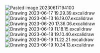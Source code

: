 ![Pasted image 20230617194100](/Notatki/Semestr%202/Matematyka%20dyskretna/%C4%86wiczenia/Kolokwium%203/Pasted%20image%2020230617194100.png)
![Drawing 2023-06-17 19.29.39.excalidraw](/Notatki/Semestr%202/Matematyka%20dyskretna/%C4%86wiczenia/Kolokwium%203/Drawing%202023-06-17%2019.29.39.excalidraw.svg)
![Drawing 2023-06-13 16.19.07.excalidraw](/Notatki/Semestr%202/Matematyka%20dyskretna/%C4%86wiczenia/Kolokwium%203/Drawing%202023-06-13%2016.19.07.excalidraw.svg)
![Drawing 2023-06-20 17.36.06.excalidraw](/Notatki/Semestr%202/Matematyka%20dyskretna/%C4%86wiczenia/Kolokwium%203/Drawing%202023-06-20%2017.36.06.excalidraw.svg)
![Drawing 2023-06-19 11.18.15.excalidraw](/Notatki/Semestr%202/Matematyka%20dyskretna/%C4%86wiczenia/Kolokwium%203/Drawing%202023-06-19%2011.18.15.excalidraw.svg)![Drawing 2023-06-18 19.10.40.excalidraw](/Notatki/Semestr%202/Matematyka%20dyskretna/%C4%86wiczenia/Kolokwium%203/Drawing%202023-06-18%2019.10.40.excalidraw.svg)![Drawing 2023-06-19 11.22.21.excalidraw](/Notatki/Semestr%202/Matematyka%20dyskretna/%C4%86wiczenia/Kolokwium%203/Drawing%202023-06-19%2011.22.21.excalidraw.svg)![Drawing 2023-06-19 10.34.13.excalidraw](/Notatki/Semestr%202/Matematyka%20dyskretna/%C4%86wiczenia/Kolokwium%203/Drawing%202023-06-19%2010.34.13.excalidraw.svg)